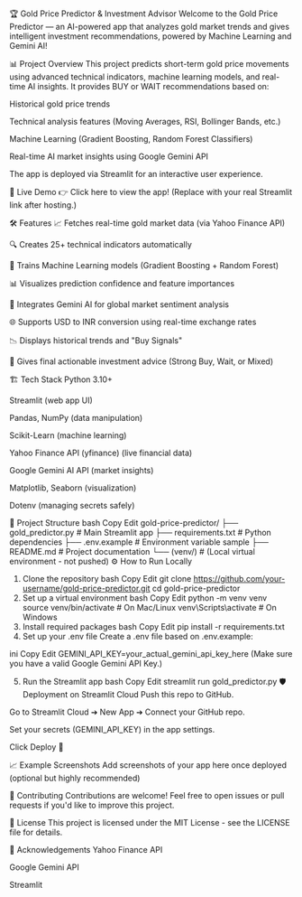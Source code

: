 🏆 Gold Price Predictor & Investment Advisor
Welcome to the Gold Price Predictor — an AI-powered app that analyzes gold market trends and gives intelligent investment recommendations, powered by Machine Learning and Gemini AI!

📊 Project Overview
This project predicts short-term gold price movements using advanced technical indicators, machine learning models, and real-time AI insights.
It provides BUY or WAIT recommendations based on:

Historical gold price trends

Technical analysis features (Moving Averages, RSI, Bollinger Bands, etc.)

Machine Learning (Gradient Boosting, Random Forest Classifiers)

Real-time AI market insights using Google Gemini API

The app is deployed via Streamlit for an interactive user experience.

🚀 Live Demo
👉 Click here to view the app!
(Replace with your real Streamlit link after hosting.)

🛠️ Features
📈 Fetches real-time gold market data (via Yahoo Finance API)

🔍 Creates 25+ technical indicators automatically

🧠 Trains Machine Learning models (Gradient Boosting + Random Forest)

📊 Visualizes prediction confidence and feature importances

🤖 Integrates Gemini AI for global market sentiment analysis

🌐 Supports USD to INR conversion using real-time exchange rates

📉 Displays historical trends and "Buy Signals"

💬 Gives final actionable investment advice (Strong Buy, Wait, or Mixed)

🏗️ Tech Stack
Python 3.10+

Streamlit (web app UI)

Pandas, NumPy (data manipulation)

Scikit-Learn (machine learning)

Yahoo Finance API (yfinance) (live financial data)

Google Gemini AI API (market insights)

Matplotlib, Seaborn (visualization)

Dotenv (managing secrets safely)

🧩 Project Structure
bash
Copy
Edit
gold-price-predictor/
├── gold_predictor.py      # Main Streamlit app
├── requirements.txt       # Python dependencies
├── .env.example           # Environment variable sample
├── README.md              # Project documentation
└── (venv/)                # (Local virtual environment - not pushed)
⚙️ How to Run Locally
1. Clone the repository
bash
Copy
Edit
git clone https://github.com/your-username/gold-price-predictor.git
cd gold-price-predictor
2. Set up a virtual environment
bash
Copy
Edit
python -m venv venv
source venv/bin/activate   # On Mac/Linux
venv\Scripts\activate      # On Windows
3. Install required packages
bash
Copy
Edit
pip install -r requirements.txt
4. Set up your .env file
Create a .env file based on .env.example:

ini
Copy
Edit
GEMINI_API_KEY=your_actual_gemini_api_key_here
(Make sure you have a valid Google Gemini API Key.)

5. Run the Streamlit app
bash
Copy
Edit
streamlit run gold_predictor.py
🛡️ Deployment on Streamlit Cloud
Push this repo to GitHub.

Go to Streamlit Cloud ➔ New App ➔ Connect your GitHub repo.

Set your secrets (GEMINI_API_KEY) in the app settings.

Click Deploy 🚀

📈 Example Screenshots
Add screenshots of your app here once deployed (optional but highly recommended)

🤝 Contributing
Contributions are welcome! Feel free to open issues or pull requests if you'd like to improve this project.

📜 License
This project is licensed under the MIT License - see the LICENSE file for details.

🙏 Acknowledgements
Yahoo Finance API

Google Gemini API

Streamlit

